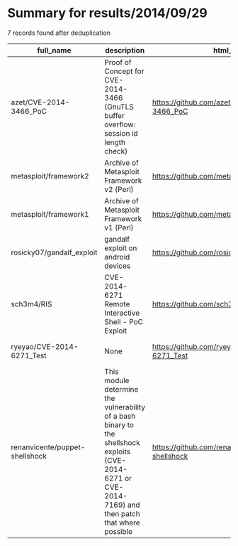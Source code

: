 
# Summary for results/2014/09/29
    
7 records found after deduplication

| full_name | description | html_url | matched_list | matched_count | pushed_at | size | stargazers_count | language | forks_count | vul_ids |
|--------------------------------|---------------------------------------------------------------------------------------------------------------------------------------------------------|---------------------------------------------------|----------------------------------|-----------------|---------------------------|--------|--------------------|------------|---------------|------------------------------------|
| azet/CVE-2014-3466_PoC | Proof of Concept for CVE-2014-3466 (GnuTLS buffer overflow: session id length check) | https://github.com/azet/CVE-2014-3466_PoC | ['cve poc', 'cve-2'] | 2 | 2014-09-29 18:10:49+00:00 | 265 | 16 | Python | 7 | ['CVE-2014-3466'] |
| metasploit/framework2 | Archive of Metasploit Framework v2 (Perl) | https://github.com/metasploit/framework2 | ['metasploit module OR payload'] | 1 | 2014-09-29 03:30:04+00:00 | 7470 | 12 | Perl | 8 | [] |
| metasploit/framework1 | Archive of Metasploit Framework v1 (Perl) | https://github.com/metasploit/framework1 | ['metasploit module OR payload'] | 1 | 2014-09-29 03:24:34+00:00 | 328 | 8 | Perl | 5 | [] |
| rosicky07/gandalf_exploit | gandalf exploit on android devices | https://github.com/rosicky07/gandalf_exploit | ['exploit'] | 1 | 2014-09-29 04:02:42+00:00 | 100 | 0 | | 0 | [] |
| sch3m4/RIS | CVE-2014-6271 Remote Interactive Shell - PoC Exploit | https://github.com/sch3m4/RIS | ['cve poc', 'exploit'] | 2 | 2014-09-29 10:09:16+00:00 | 100 | 2 | Python | 0 | ['CVE-2014-6271'] |
| ryeyao/CVE-2014-6271_Test | None | https://github.com/ryeyao/CVE-2014-6271_Test | ['cve-2'] | 1 | 2014-09-29 18:33:11+00:00 | 144 | 1 | Python | 0 | ['CVE-2014-6271'] |
| renanvicente/puppet-shellshock | This module determine the vulnerability of a bash binary to the shellshock exploits (CVE-2014-6271 or CVE-2014-7169) and then patch that where possible | https://github.com/renanvicente/puppet-shellshock | ['exploit'] | 1 | 2014-09-29 20:07:14+00:00 | 124 | 1 | Puppet | 2 | ['CVE-2014-6271', 'CVE-2014-7169'] |
